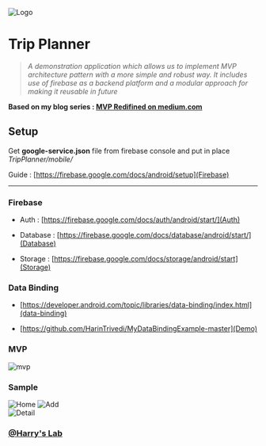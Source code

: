 ![Logo](https://i.imgur.com/V40ioHU.png)
    
# Trip Planner 

> _A demonstration application which allows us to implement MVP architecture pattern with a more simple and robust way. It includes use of firebase as a backend platform and a modular approach for making it reusable in future_

**Based on my blog series : [MVP Redifined on medium.com](https://medium.com/@Harry91/mvp-redefined-a-reusable-base-part1-b024787de79f)**

## Setup

Get **google-service.json** file from firebase console and put in place _TripPlanner/mobile/_

Guide : [https://firebase.google.com/docs/android/setup](Firebase)

***

### Firebase

* Auth : [https://firebase.google.com/docs/auth/android/start/](Auth)

* Database : [https://firebase.google.com/docs/database/android/start/](Database)

* Storage : [https://firebase.google.com/docs/storage/android/start](Storage)

### Data Binding

* [https://developer.android.com/topic/libraries/data-binding/index.html](data-binding)

* [https://github.com/HarinTrivedi/MyDataBindingExample-master](Demo)

### MVP

![mvp](https://i.imgur.com/jf6F2pT.png)

### Sample

![Home](https://i.imgur.com/F26GYVg.png) 
![Add](https://i.imgur.com/SYyNMAK.png)  
![Detail](https://i.imgur.com/KyrLt5l.png)


### [@Harry's Lab](https://github.com/HarinTrivedi)
